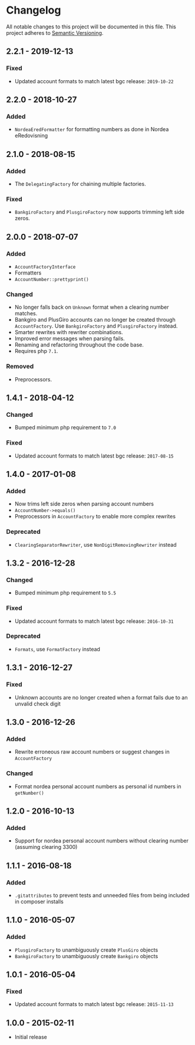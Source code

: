 # Changelog

All notable changes to this project will be documented in this file.
This project adheres to [Semantic Versioning](http://semver.org/).

## 2.2.1 - 2019-12-13

### Fixed

- Updated account formats to match latest bgc release: `2019-10-22`

## 2.2.0 - 2018-10-27

### Added

- `NordeaEredFormatter` for formatting numbers as done in Nordea eRedovisning

## 2.1.0 - 2018-08-15

### Added

- The `DelegatingFactory` for chaining multiple factories.

### Fixed

- `BankgiroFactory` and `PlusgiroFactory` now supports trimming left side zeros.

## 2.0.0 - 2018-07-07

### Added

- `AccountFactoryInterface`
- Formatters
- `AccountNumber::prettyprint()`

### Changed

- No longer falls back on `Unknown` format when a clearing number matches.
- Bankgiro and PlusGiro accounts can no longer be created through `AccountFactory`.
  Use `BankgiroFactory` and `PlusgiroFactory` instead.
- Smarter rewrites with rewriter combinations.
- Improved error messages when parsing fails.
- Renaming and refactoring throughout the code base.
- Requires php `7.1`.

### Removed

- Preprocessors.

## 1.4.1 - 2018-04-12

### Changed

- Bumped minimum php requirement to `7.0`

### Fixed

- Updated account formats to match latest bgc release: `2017-08-15`

## 1.4.0 - 2017-01-08

### Added

- Now trims left side zeros when parsing account numbers
- `AccountNumber->equals()`
- Preprocessors in `AccountFactory` to enable more complex rewrites

### Deprecated

- `ClearingSeparatorRewriter`, use `NonDigitRemovingRewriter` instead

## 1.3.2 - 2016-12-28

### Changed

- Bumped minimum php requirement to `5.5`

### Fixed

- Updated account formats to match latest bgc release: `2016-10-31`

### Deprecated

- `Formats`, use `FormatFactory` instead

## 1.3.1 - 2016-12-27

### Fixed

- Unknown accounts are no longer created when a format fails due to an unvalid check digit

## 1.3.0 - 2016-12-26

### Added

- Rewrite erroneous raw account numbers or suggest changes in `AccountFactory`

### Changed

- Format nordea personal account numbers as personal id numbers in `getNumber()`

## 1.2.0 - 2016-10-13

### Added

- Support for nordea personal account numbers without clearing number (assuming clearing 3300)

## 1.1.1 - 2016-08-18

### Added

- `.gitattributes` to prevent tests and unneeded files from being included in composer installs

## 1.1.0 - 2016-05-07

### Added

- `PlusgiroFactory` to unambiguously create `PlusGiro` objects
- `BankgiroFactory` to unambiguously create `Bankgiro` objects

## 1.0.1 - 2016-05-04

### Fixed

- Updated account formats to match latest bgc release: `2015-11-13`

## 1.0.0 - 2015-02-11

- Initial release
